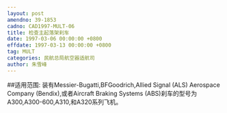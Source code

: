 ```yaml
---
layout: post
amendno: 39-1853
cadno: CAD1997-MULT-06
title: 检查主起落架刹车
date: 1997-03-06 00:00:00 +0800
effdate: 1997-03-13 00:00:00 +0800
tag: MULT
categories: 民航总局航空器适航司
author: 朱雪峰
---
```


##适用范围:
装有Messier-Bugatti,BFGoodrich,Allied Signal (ALS) Aerospace Company (Bendix),或者Aircraft Braking Systems (ABS)刹车的型号为A300,A300-600,A310,和A320系列飞机。

